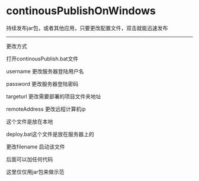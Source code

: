 # continousPublishOnWindows

持续发布jar包，或者其他应用，只要更改配置文件，双击就能迅速发布

---------
更改方式

打开continousPublish.bat文件

username 更改服务器登陆用户名

password 更改服务器登陆密码

targeturl 更改需要部署的项目文件夹地址

remoteAddress 更改远程计算机ip

这个文件是放在本地


deploy.bat这个文件是放在服务器上的

更改filename 启动该文件

后面可以加任何代码

这里仅仅用jar包来做示范
